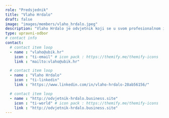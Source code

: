 ```yaml
---
role: "Predsjednik"
title: "Vlaho Hrdalo"
draft: false
image: "images/members/vlaho_hrdalo.jpeg"
description: "Vlaho Hrdalo je odvjetnik koji se u svom profesionalnom i znanstvenom radu fokusira na fintech, blockchain i kriptovalute."
type: upravni-odbor
# contact info
contact:
  # contact item loop
  - name : "vlaho@ubik.hr"
    icon : "ti-email" # icon pack : https://themify.me/themify-icons
    link : "mailto:vlaho@ubik.hr"

  # contact item loop
  - name : "Vlaho Hrdalo"
    icon : "ti-linkedin"
    link : "https://www.linkedin.com/in/vlaho-hrdalo-28ab56156/"

  # contact item loop
  - name : "http://odvjetnik-hrdalo.business.site"
    icon : "ti-world" # icon pack : https://themify.me/themify-icons
    link : "http://odvjetnik-hrdalo.business.site"
---
```

